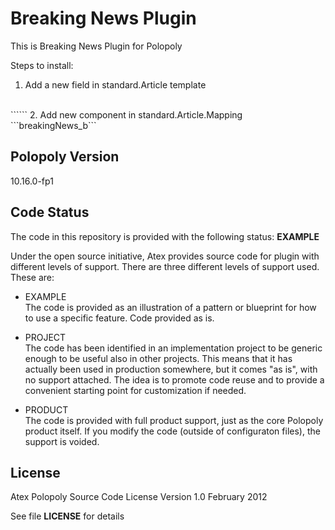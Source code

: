 Breaking News Plugin
===============
This is Breaking News Plugin for Polopoly

Steps to install: 
<br />
1. Add a new field in standard.Article template	
<br />
```<field name="breakingNews" input-template="p.Checkbox" label="Breaking News" />```
2. Add new component in standard.Article.Mapping
<br />
```<component group="mapping" name="breakingNews.checked">breakingNews_b</component>```

## Polopoly Version
10.16.0-fp1

## Code Status
The code in this repository is provided with the following status: **EXAMPLE**

Under the open source initiative, Atex provides source code for plugin with different levels of support. There are three different levels of support used. These are:

- EXAMPLE  
The code is provided as an illustration of a pattern or blueprint for how to use a specific feature. Code provided as is.

- PROJECT  
The code has been identified in an implementation project to be generic enough to be useful also in other projects. This means that it has actually been used in production somewhere, but it comes "as is", with no support attached. The idea is to promote code reuse and to provide a convenient starting point for customization if needed.

- PRODUCT  
The code is provided with full product support, just as the core Polopoly product itself.
If you modify the code (outside of configuraton files), the support is voided.


## License
Atex Polopoly Source Code License
Version 1.0 February 2012

See file **LICENSE** for details

